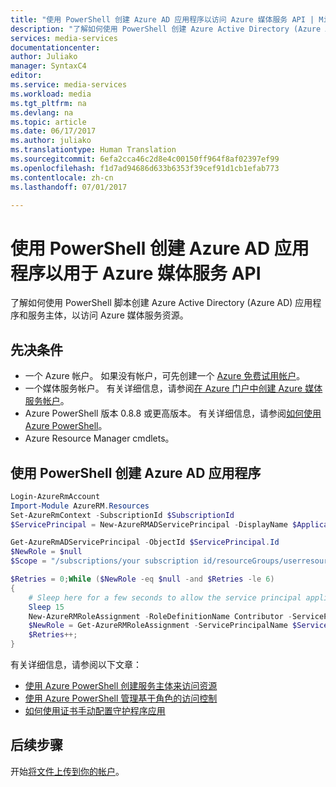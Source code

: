 ```yaml
---
title: "使用 PowerShell 创建 Azure AD 应用程序以访问 Azure 媒体服务 API | Microsoft Docs"
description: "了解如何使用 PowerShell 创建 Azure Active Directory (Azure AD) 应用程序，并安装该应用程序以访问 Azure 媒体服务 API。"
services: media-services
documentationcenter: 
author: Juliako
manager: SyntaxC4
editor: 
ms.service: media-services
ms.workload: media
ms.tgt_pltfrm: na
ms.devlang: na
ms.topic: article
ms.date: 06/17/2017
ms.author: juliako
ms.translationtype: Human Translation
ms.sourcegitcommit: 6efa2cca46c2d8e4c00150ff964f8af02397ef99
ms.openlocfilehash: f1d7ad94686d633b6353f39cef91d1cb1efab773
ms.contentlocale: zh-cn
ms.lasthandoff: 07/01/2017

---
```


# <a name="use-powershell-to-create-an-azure-ad-app-to-use-with-the-azure-media-services-api"></a>使用 PowerShell 创建 Azure AD 应用程序以用于 Azure 媒体服务 API

了解如何使用 PowerShell 脚本创建 Azure Active Directory (Azure AD) 应用程序和服务主体，以访问 Azure 媒体服务资源。  

## <a name="prerequisites"></a>先决条件

- 一个 Azure 帐户。 如果没有帐户，可先创建一个 [Azure 免费试用帐户](https://azure.microsoft.com/pricing/free-trial/)。 
- 一个媒体服务帐户。 有关详细信息，请参阅[在 Azure 门户中创建 Azure 媒体服务帐户](media-services-portal-create-account.md)。
- Azure PowerShell 版本 0.8.8 或更高版本。 有关详细信息，请参阅[如何使用 Azure PowerShell](https://docs.microsoft.com/powershell/azure/overview)。
- Azure Resource Manager cmdlets。  

## <a name="create-an-azure-ad-app-by-using-powershell"></a>使用 PowerShell 创建 Azure AD 应用程序  

```powershell
Login-AzureRmAccount
Import-Module AzureRM.Resources
Set-AzureRmContext -SubscriptionId $SubscriptionId
$ServicePrincipal = New-AzureRMADServicePrincipal -DisplayName $ApplicationDisplayName -Password $Password

Get-AzureRmADServicePrincipal -ObjectId $ServicePrincipal.Id 
$NewRole = $null
$Scope = "/subscriptions/your subscription id/resourceGroups/userresourcegroup/providers/microsoft.media/mediaservices/your media account"

$Retries = 0;While ($NewRole -eq $null -and $Retries -le 6)
{
    # Sleep here for a few seconds to allow the service principal application to become active (usually, it will take only a couple of seconds)
    Sleep 15
    New-AzureRMRoleAssignment -RoleDefinitionName Contributor -ServicePrincipalName $ServicePrincipal.ApplicationId -Scope $Scope | Write-Verbose -ErrorAction SilentlyContinue
    $NewRole = Get-AzureRMRoleAssignment -ServicePrincipalName $ServicePrincipal.ApplicationId -ErrorAction SilentlyContinue
    $Retries++;
}
```

有关详细信息，请参阅以下文章：

- [使用 Azure PowerShell 创建服务主体来访问资源](../azure-resource-manager/resource-group-authenticate-service-principal.md)
- [使用 Azure PowerShell 管理基于角色的访问控制](../active-directory/role-based-access-control-manage-access-powershell.md)
- [如何使用证书手动配置守护程序应用](https://github.com/Azure-Samples/active-directory-dotnet-daemon-certificate-credential/blob/master/Manual-Configuration-Steps.md#add-the-certificate-as-a-key-for-the-todolistdaemonwithcert-application-in-azure-ad)

## <a name="next-steps"></a>后续步骤

开始[将文件上传到你的帐户](media-services-portal-upload-files.md)。

